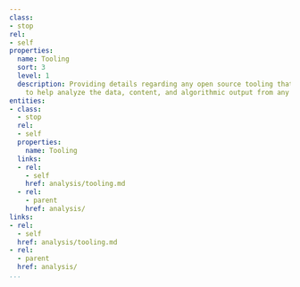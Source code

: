 ```yaml
---
class:
- stop
rel:
- self
properties:
  name: Tooling
  sort: 3
  level: 1
  description: Providing details regarding any open source tooling that can be used
    to help analyze the data, content, and algorithmic output from any platform services.
entities:
- class:
  - stop
  rel:
  - self
  properties:
    name: Tooling
  links:
  - rel:
    - self
    href: analysis/tooling.md
  - rel:
    - parent
    href: analysis/
links:
- rel:
  - self
  href: analysis/tooling.md
- rel:
  - parent
  href: analysis/
...
```

